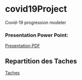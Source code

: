 # covid19Project
Covid-19 progression modeler


### Presentation Power Point:
[Presentation PDF](./presentation.pdf)


## Repartition des Taches
 [Taches](https://docs.google.com/spreadsheets/d/1XPzJT2MyXps1tAJKC4pGx3M7s8BnOylhu_F1grCrAGY/edit#gid=0)
